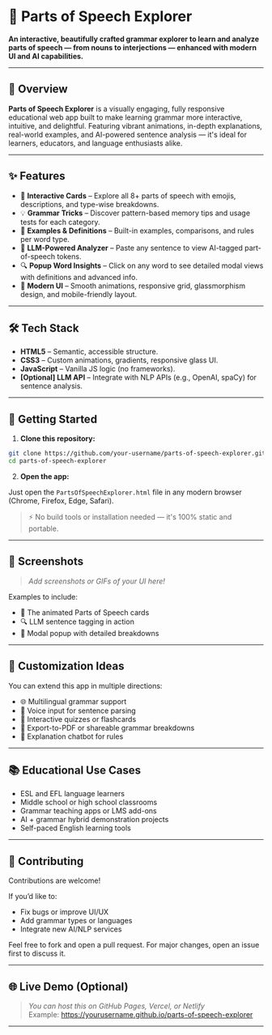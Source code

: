 
# 🌟 Parts of Speech Explorer

**An interactive, beautifully crafted grammar explorer to learn and analyze parts of speech — from nouns to interjections — enhanced with modern UI and AI capabilities.**

---

## 🧠 Overview

**Parts of Speech Explorer** is a visually engaging, fully responsive educational web app built to make learning grammar more interactive, intuitive, and delightful. Featuring vibrant animations, in-depth explanations, real-world examples, and AI-powered sentence analysis — it's ideal for learners, educators, and language enthusiasts alike.

---

## ✨ Features

- 🎴 **Interactive Cards** – Explore all 8+ parts of speech with emojis, descriptions, and type-wise breakdowns.
- 💡 **Grammar Tricks** – Discover pattern-based memory tips and usage tests for each category.
- 📘 **Examples & Definitions** – Built-in examples, comparisons, and rules per word type.
- 🤖 **LLM-Powered Analyzer** – Paste any sentence to view AI-tagged part-of-speech tokens.
- 🔍 **Popup Word Insights** – Click on any word to see detailed modal views with definitions and advanced info.
- 💅 **Modern UI** – Smooth animations, responsive grid, glassmorphism design, and mobile-friendly layout.

---

## 🛠️ Tech Stack

- **HTML5** – Semantic, accessible structure.
- **CSS3** – Custom animations, gradients, responsive glass UI.
- **JavaScript** – Vanilla JS logic (no frameworks).
- **[Optional] LLM API** – Integrate with NLP APIs (e.g., OpenAI, spaCy) for sentence analysis.

---

## 🚀 Getting Started

1. **Clone this repository:**

```bash
git clone https://github.com/your-username/parts-of-speech-explorer.git
cd parts-of-speech-explorer
```

2. **Open the app:**

Just open the `PartsOfSpeechExplorer.html` file in any modern browser (Chrome, Firefox, Edge, Safari).

> ⚡ No build tools or installation needed — it's 100% static and portable.

---


## 📸 Screenshots

> _Add screenshots or GIFs of your UI here!_

Examples to include:
- 📘 The animated Parts of Speech cards
- 🔍 LLM sentence tagging in action
- 🧠 Modal popup with detailed breakdowns

---

## 🔧 Customization Ideas

You can extend this app in multiple directions:

- 🌐 Multilingual grammar support
- 🎤 Voice input for sentence parsing
- 📝 Interactive quizzes or flashcards
- 🧩 Export-to-PDF or shareable grammar breakdowns
- 💬 Explanation chatbot for rules

---

## 📚 Educational Use Cases

- ESL and EFL language learners
- Middle school or high school classrooms
- Grammar teaching apps or LMS add-ons
- AI + grammar hybrid demonstration projects
- Self-paced English learning tools

---

## 🤝 Contributing

Contributions are welcome!

If you’d like to:
- Fix bugs or improve UI/UX
- Add grammar types or languages
- Integrate new AI/NLP services

Feel free to fork and open a pull request. For major changes, open an issue first to discuss it.


---

## 🌐 Live Demo (Optional)

> _You can host this on GitHub Pages, Vercel, or Netlify_  
> Example: https://yourusername.github.io/parts-of-speech-explorer

---
